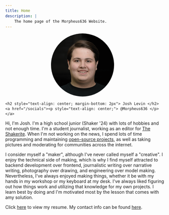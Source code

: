 ```yaml
---
title: Home
description: |
    The home page of the Morpheus636 Website.
---
```

<style>
    div.pfp-box {
        float: left;
        padding-right: 15px;
    }
    img.pfp {
        border-radius: 50%;
        width: 200px;
        display: block;
        margin-left: auto;
        margin-right: auto;
    }
    @media screen and (max-width: 600px) {
        div.pfp-box {
            float: none;       
        }
    }
</style>

<div class="pfp-box">
    <img src="https://github.com/morpheus636/branding/raw/main/pfp_compressed.png" 
    class="pfp">

    <h2 style="text-align: center; margin-bottom: 2px"> Josh Levin </h2>
    <a href="/socials"><p style="text-align: center;"> @Morpheus636 </p></a>
</div>


Hi, I'm Josh. I'm a high school junior (Shaker '24) with lots of hobbies and not enough time.
I'm a student journalist, working as an editor for [The Shakerite](https://shakerite.com). 
When I'm not working on the news, I spend lots of time programming and maintaining [open-source projects](/projects),
as well as taking pictures and moderating for communities across the internet.

I consider myself a "maker", although I've never called myself a "creative". I enjoy the technical side of making,
which is why I find myself attracted to backend development over frontend, journalistic writing over narrative writing,
photography over drawing, and engineering over model making. Nevertheless, I've always enjoyed making things, whether it be with
my hands in my workshop or my keyboard at my desk. I've always liked figuring out how things work and utilizing that knowledge for my own projects. 
I learn best by doing and I'm motivated most by the lesson that comes with amy solution.

Click [here](/resume) to view my resume. My contact info can be found [here](/contact).